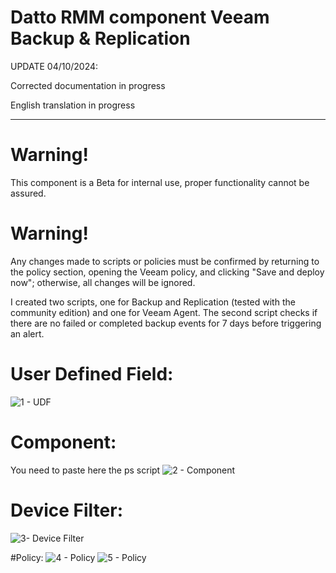 # Datto RMM component Veeam Backup & Replication

UPDATE 04/10/2024:

Corrected documentation in progress

English translation in progress

---------------------------------------------------------------------------

# Warning!
This component is a Beta for internal use, proper functionality cannot be assured.

# Warning!
Any changes made to scripts or policies must be confirmed by returning to the policy section, opening the Veeam policy, and clicking "Save and deploy now"; otherwise, all changes will be ignored.

I created two scripts, one for Backup and Replication (tested with the community edition) and one for Veeam Agent. The second script checks if there are no failed or completed backup events for 7 days before triggering an alert.

# User Defined Field:
![1 - UDF](https://github.com/user-attachments/assets/7671d235-6941-4da4-8970-569185aca5fb)


# Component:

You need to paste here the ps script
![2 - Component](https://github.com/user-attachments/assets/43853be7-5e76-46d1-aac3-30bc1da4f44a)


# Device Filter:
![3- Device Filter](https://github.com/user-attachments/assets/de7a5b63-9979-4167-9bed-0d85a3682d4a)


#Policy:
![4 - Policy](https://github.com/user-attachments/assets/f5f56d64-1bf4-441b-9fdb-ac37ed1aff30)
![5 - Policy](https://github.com/user-attachments/assets/c9e7d026-78e4-4698-9de0-770cccfdee0c)



